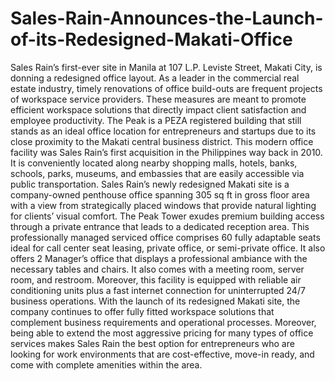 # Sales-Rain-Announces-the-Launch-of-its-Redesigned-Makati-Office
Sales Rain’s first-ever site in Manila at 107 L.P. Leviste Street, Makati City, is donning a redesigned office layout. As a leader in the commercial real estate industry, timely renovations of office build-outs are frequent projects of workspace service providers. These measures are meant to promote efficient workspace solutions that directly impact client satisfaction and employee productivity.   The Peak is a PEZA registered building that still stands as an ideal office location for entrepreneurs and startups due to its close proximity to the Makati central business district. This modern office facility was Sales Rain’s first acquisition in the Philippines way back in 2010. It is conveniently located along nearby shopping malls, hotels, banks, schools, parks, museums, and embassies that are easily accessible via public transportation.   Sales Rain’s newly redesigned Makati site is a company-owned penthouse office spanning 305 sq ft in gross floor area with a view from strategically placed windows that provide natural lighting for clients’ visual comfort. The Peak Tower exudes premium building access through a private entrance that leads to a dedicated reception area. This professionally managed serviced office comprises 60 fully adaptable seats ideal for call center seat leasing, private office, or semi-private office. It also offers 2 Manager’s office that displays a professional ambiance with the necessary tables and chairs. It also comes with a meeting room, server room, and restroom. Moreover, this facility is equipped with reliable air conditioning units plus a fast internet connection for uninterrupted 24/7 business operations.  With the launch of its redesigned Makati site, the company continues to offer fully fitted workspace solutions that complement business requirements and operational processes. Moreover, being able to extend the most aggressive pricing for many types of office services makes Sales Rain the best option for entrepreneurs who are looking for work environments that are cost-effective, move-in ready, and come with complete amenities within the area.
